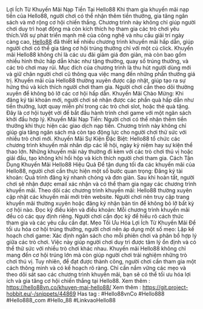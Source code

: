 Lợi Ích Từ Khuyến Mãi Nạp Tiền Tại Hello88 
Khi tham gia khuyến mãi nạp tiền của Hello88, người chơi có thể nhận thêm tiền thưởng, gia tăng ngân sách và mở rộng cơ hội chiến thắng. Chương trình này không chỉ giúp người chơi duy trì hoạt động mà còn kích thích họ tham gia các trò chơi yêu thích.Với sự phát triển mạnh mẽ của công nghệ và nhu cầu giải trí ngày càng cao, [Hello88](https://hello88vn.co/) đã thiết kế nhiều chương trình khuyến mãi hấp dẫn, giúp người chơi có thể gia tăng cơ hội trúng thưởng chỉ với một cú click.
Khuyến mãi Hello88 không chỉ là các ưu đãi giảm giá đơn giản, mà còn bao gồm nhiều hình thức hấp dẫn khác như tặng thưởng, quay số trúng thưởng, và các trò chơi may rủi. Mục đích của chương trình là thu hút người dùng mới và giữ chân người chơi cũ thông qua việc mang đến những phần thưởng giá trị.
Khuyến mãi của Hello88 thường xuyên được cập nhật, giúp tạo ra sự hứng thú và kích thích người chơi tham gia. Người chơi cần theo dõi thường xuyên để không bỏ lỡ các cơ hội hấp dẫn.
Khuyến Mãi Chào Mừng: Khi đăng ký tài khoản mới, người chơi sẽ nhận được các phần quà hấp dẫn như tiền thưởng, lượt quay miễn phí trong các trò chơi slot, hoặc thẻ quà tặng. Đây là cơ hội tuyệt vời để bắt đầu hành trình chơi game với một ngân sách khởi đầu hợp lý.
Khuyến Mãi Nạp Tiền: Người chơi có thể nhận thêm tiền thưởng khi thực hiện các giao dịch nạp tiền. Chương trình này không chỉ giúp gia tăng ngân sách mà còn tạo động lực cho người chơi thử sức với nhiều trò chơi mới.
Khuyến Mãi Sự Kiện Đặc Biệt: Hello88 tổ chức các chương trình khuyến mãi nhân dịp các lễ hội, ngày kỷ niệm hay sự kiện thể thao lớn. Những khuyến mãi này thường đi kèm với các trò chơi thú vị hoặc giải đấu, tạo không khí hồi hộp và kích thích người chơi tham gia.
Cách Tận Dụng Khuyến Mãi Hello88 Hiệu Quả
Để tận dụng tối đa các khuyến mãi của Hello88, người chơi cần thực hiện một số bước quan trọng:
Đăng ký tài khoản: Quá trình đăng ký nhanh chóng và đơn giản. Sau khi hoàn tất, người chơi sẽ nhận được email xác nhận và có thể tham gia ngay các chương trình khuyến mãi.
Theo dõi các chương trình khuyến mãi: Hello88 thường xuyên cập nhật các khuyến mãi mới trên website. Người chơi nên truy cập trang khuyến mãi thường xuyên hoặc đăng ký nhận bản tin để không bỏ lỡ bất kỳ cơ hội nào.
Đọc kỹ điều kiện và điều khoản: Mỗi chương trình khuyến mãi đều có các quy định riêng. Người chơi cần đọc kỹ để hiểu rõ cách thức tham gia và các yêu cầu cần đạt.
Mẹo Tối Ưu Hóa Lợi Ích Từ Khuyến Mãi
Để tối ưu hóa cơ hội trúng thưởng, người chơi nên áp dụng một số mẹo:
Lập kế hoạch chơi game: Xác định ngân sách cho mỗi phiên chơi và phân bổ hợp lý giữa các trò chơi. Việc này giúp người chơi duy trì được tâm lý ổn định và có thể thử sức với nhiều trò chơi khác nhau.
Khuyến mãi Hello88 không chỉ mang đến cơ hội trúng lớn mà còn giúp người chơi trải nghiệm những trò chơi thú vị. Tuy nhiên, để đạt được thành công, người chơi cần tham gia một cách thông minh và có kế hoạch rõ ràng. Chỉ cần nắm vững các mẹo và theo dõi sát sao các chương trình khuyến mãi, bạn sẽ có thể tối ưu hóa lợi ích và gia tăng cơ hội chiến thắng tại Hello88.
Xem thêm : https://hello88vn.co/khuyen-mai-hello88/
Xem thêm : https://git.project-hobbit.eu/-/snippets/44869
Has tag : #Hello88vnCo #Hello888 #Hello888_com #Hello_88 #LinkvaoHello88
